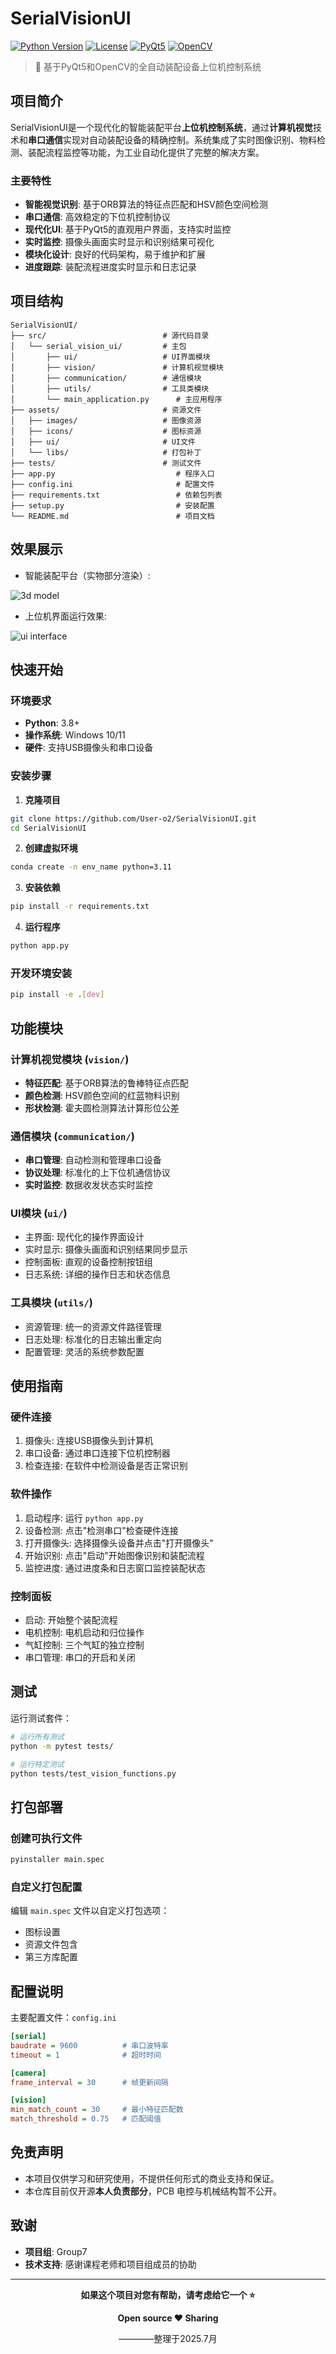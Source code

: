# SerialVisionUI

[![Python Version](https://img.shields.io/badge/python-3.8%2B-blue.svg)](https://www.python.org/downloads/)
[![License](https://img.shields.io/badge/license-MIT-green.svg)](LICENSE)
[![PyQt5](https://img.shields.io/badge/GUI-PyQt5-orange.svg)](https://www.riverbankcomputing.com/software/pyqt/)
[![OpenCV](https://img.shields.io/badge/Vision-OpenCV-red.svg)](https://opencv.org/)

> 🤖 基于PyQt5和OpenCV的全自动装配设备上位机控制系统

## 项目简介

SerialVisionUI是一个现代化的智能装配平台**上位机控制系统**，通过**计算机视觉**技术和**串口通信**实现对自动装配设备的精确控制。系统集成了实时图像识别、物料检测、装配流程监控等功能，为工业自动化提供了完整的解决方案。

### 主要特性

- **智能视觉识别**: 基于ORB算法的特征点匹配和HSV颜色空间检测
- **串口通信**: 高效稳定的下位机控制协议
- **现代化UI**: 基于PyQt5的直观用户界面，支持实时监控
- **实时监控**: 摄像头画面实时显示和识别结果可视化
- **模块化设计**: 良好的代码架构，易于维护和扩展
- **进度跟踪**: 装配流程进度实时显示和日志记录

## 项目结构

```
SerialVisionUI/
├── src/                          # 源代码目录
│   └── serial_vision_ui/         # 主包
│       ├── ui/                   # UI界面模块
│       ├── vision/               # 计算机视觉模块
│       ├── communication/        # 通信模块
│       ├── utils/                # 工具类模块
│       └── main_application.py      # 主应用程序
├── assets/                       # 资源文件
│   ├── images/                   # 图像资源
│   ├── icons/                    # 图标资源
│   ├── ui/                       # UI文件
│   └── libs/                     # 打包补丁
├── tests/                        # 测试文件
├── app.py                           # 程序入口
├── config.ini                       # 配置文件
├── requirements.txt                 # 依赖包列表
├── setup.py                         # 安装配置
└── README.md                        # 项目文档
```
## 效果展示
- 智能装配平台（实物部分渲染）:

![3d model](assets/images/3Dmodel.jpg)


- 上位机界面运行效果:

![ui interface](assets/images/ui_interface.png)


## 快速开始

### 环境要求

- **Python**: 3.8+
- **操作系统**: Windows 10/11
- **硬件**: 支持USB摄像头和串口设备

### 安装步骤

1. **克隆项目**
```bash
git clone https://github.com/User-o2/SerialVisionUI.git
cd SerialVisionUI
```

2. **创建虚拟环境**
```bash
conda create -n env_name python=3.11
```

3. **安装依赖**
```bash
pip install -r requirements.txt
```

4. **运行程序**
```bash
python app.py
```

### 开发环境安装

```bash
pip install -e .[dev]
```

## 功能模块

### 计算机视觉模块 (`vision/`)

- **特征匹配**: 基于ORB算法的鲁棒特征点匹配
- **颜色检测**: HSV颜色空间的红蓝物料识别
- **形状检测**: 霍夫圆检测算法计算形位公差

### 通信模块 (`communication/`)

- **串口管理**: 自动检测和管理串口设备
- **协议处理**: 标准化的上下位机通信协议
- **实时监控**: 数据收发状态实时监控

### UI模块 (`ui/`)

- 主界面: 现代化的操作界面设计
- 实时显示: 摄像头画面和识别结果同步显示
- 控制面板: 直观的设备控制按钮组
- 日志系统: 详细的操作日志和状态信息

### 工具模块 (`utils/`)

- 资源管理: 统一的资源文件路径管理
- 日志处理: 标准化的日志输出重定向
- 配置管理: 灵活的系统参数配置

## 使用指南

### 硬件连接

1. 摄像头: 连接USB摄像头到计算机
2. 串口设备: 通过串口连接下位机控制器
3. 检查连接: 在软件中检测设备是否正常识别

### 软件操作

1. 启动程序: 运行 `python app.py`
2. 设备检测: 点击"检测串口"检查硬件连接
3. 打开摄像头: 选择摄像头设备并点击"打开摄像头"
4. 开始识别: 点击"启动"开始图像识别和装配流程
5. 监控进度: 通过进度条和日志窗口监控装配状态

### 控制面板

- 启动: 开始整个装配流程
- 电机控制: 电机启动和归位操作
- 气缸控制: 三个气缸的独立控制
- 串口管理: 串口的开启和关闭

## 测试

运行测试套件：

```bash
# 运行所有测试
python -m pytest tests/

# 运行特定测试
python tests/test_vision_functions.py
```

## 打包部署

### 创建可执行文件

```bash
pyinstaller main.spec
```

### 自定义打包配置

编辑 `main.spec` 文件以自定义打包选项：

- 图标设置
- 资源文件包含
- 第三方库配置

## 配置说明

主要配置文件：`config.ini`

```ini
[serial]
baudrate = 9600          # 串口波特率
timeout = 1              # 超时时间

[camera] 
frame_interval = 30      # 帧更新间隔

[vision]
min_match_count = 30     # 最小特征匹配数
match_threshold = 0.75   # 匹配阈值
```

## 免责声明

- 本项目仅供学习和研究使用，不提供任何形式的商业支持和保证。
- 本仓库目前仅开源**本人负责部分**，PCB 电控与机械结构暂不公开。

## 致谢

- **项目组**: Group7
- **技术支持**: 感谢课程老师和项目组成员的协助

---

<div align="center">

**如果这个项目对您有帮助，请考虑给它一个 ⭐**

**Open source ❤️ Sharing**

————整理于2025.7月

</div>